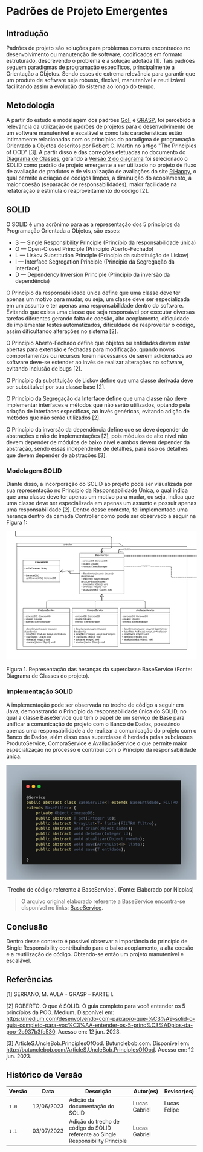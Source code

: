 # Padrões de Projeto Emergentes

## Introdução

Padrões de projeto são soluções para problemas comuns encontrados no desenvolvimento ou manutenção de software, codificados em formato estruturado, descrevendo o problema e a solução adotada [1]. Tais padrões seguem paradigmas de programação específicos, principalmente a Orientação a Objetos. Sendo esses de extrema relevância para garantir que um produto de software seja robusto, flexível, manutenível e reutilizável facilitando assim a evolução do sistema ao longo do tempo.

## Metodologia

A partir do estudo e modelagem dos padrões [GoF](../back/gof.md) e [GRASP](../back/grasp.md), foi percebido a relevância da utilização de padrões de projetos para o desenvolvimento de um software manutenível e escalável e como tais características estão intimamente relacionadas com os princípios do paradigma de programação Orientado a Objetos descritos por Robert C. Martin no artigo "The Principles of OOD" [3]. A partir disso e das correções efetuadas no documento do [Diagrama de Classes](../../2.modelagem/estatica/diagramadeclasses.md), gerando a [Versão 2 do diagrama](../../2.modelagem/estatica/diagramadeclasses.md#versão-2) foi selecionado o SOLID como padrão de projeto emergente a ser utilizado no projeto de fluxo de avaliação de produtos e de visualização de avaliações do site [RiHappy](https://www.rihappy.com.br/), o qual permite a criação de códigos limpos, a diminuição do acoplamento, a maior coesão (separação de responsabilidades), maior facilidade na refatoração e estimula o reaproveitamento do código [2].

## SOLID

O SOLID é uma acrônimo para as a representação dos 5 princípios da Programação Orientada a Objetos, são esses:

- S — Single Responsibility Principle (Princípio da responsabilidade única)
- O — Open-Closed Principle (Princípio Aberto-Fechado)
- L — Liskov Substitution Principle (Princípio da substituição de Liskov)
- I — Interface Segregation Principle (Princípio da Segregação da Interface)
- D — Dependency Inversion Principle (Princípio da inversão da dependência)

O Princípio da responsabilidade única define que uma classe deve ter apenas um motivo para mudar, ou seja, um classe deve ser especializada em um assunto e ter apenas uma responsabilidade dentro do software. Evitando que exista uma classe que seja responsável por executar diversas tarefas diferentes gerando falta de coesão, alto acoplamento, dificuldade de implementar testes automatizados, dificuldade de reaproveitar o código, assim dificultando alterações no sistema [2].

O Princípio Aberto-Fechado define que objetos ou entidades devem estar abertas para extensão e fechadas para modificação, quando novos comportamentos ou recursos forem necessários de serem adicionados ao software deve-se estender ao invés de realizar alterações no software, evitando inclusão de bugs [2].

O Princípio da substituição de Liskov define que uma classe derivada deve ser substituível por sua classe base [2].

O Princípio da Segregação da Interface define que uma classe não deve implementar interfaces e métodos que não serão utilizados, optando pela criação de interfaces específicas, ao invés genéricas, evitando adição de métodos que não serão utilizados [2].

O Princípio da inversão da dependência define que se deve depender de abstrações e não de implementações [2], pois módulos de alto nível não devem depender de módulos de baixo nível e ambos devem depender da abstração, sendo essas independente de detalhes, para isso os detalhes que devem depender de abstrações [3].

### Modelagem SOLID

Diante disso, a incorporação do SOLID ao projeto pode ser visualizada por sua representação no Princípio da Responsabilidade Única, o qual indica que uma classe deve ter apenas um motivo para mudar, ou seja, indica que uma classe deve ser especializada em apenas um assunto e possuir apenas uma responsabilidade [2]. Dentro desse contexto, foi implementado uma herança dentro da camada Controller como pode ser observado a seguir na Figura 1:

![Figura 1](../assets/padroesdeprojeto/controller.png)
<p class="legenda">   Figura 1. Representação das heranças da superclasse BaseService (Fonte: Diagrama de Classes do projeto). </p>

### Implementação SOLID

A implementação pode ser observada no trecho de código a seguir em Java, demonstrando o Princípio da responsabilidade única do SOLID, no qual a classe BaseService que tem o papel de um serviço de Base para unificar a comunicação do projeto com o Banco de Dados, possuindo apenas uma responsabilidade a de realizar a comunicação do projeto com o Banco de Dados, além disso essa superclasse é herdada pelas subclasses ProdutoService, CompraService e AvaliaçãoService o que permite maior especialização no processo e contribui com o Princípio da responsabilidade única.

![BaseService](../../4.arquiteturareutilizacao/reutilizacao/assets/BaseService.jpg)
<p class="legenda">`Trecho de código referente à BaseService`. (Fonte: Elaborado por Nicolas)</p>

> O arquivo original elaborado referente a BaseService encontra-se disponível no links: [BaseService](https://github.com/UnBArqDsw2023-1/2023.1_G5_ProjetoRiHappy/blob/main/codigo/src/main/java/br/com/rihappy/avaliacaoService/service/BaseService.java).

## Conclusão

Dentro desse contexto é possível observar a importância do princípio de Single Responsibility contribuindo para o baixo acoplamento, a alta coesão e a reutilização de código. Obtendo-se então um projeto manutenível e escalável.

## Referências

[1] SERRANO, M. AULA - GRASP – PARTE I.

[2] ROBERTO. O que é SOLID: O guia completo para você entender os 5 princípios da POO. Medium. Disponível em: <https://medium.com/desenvolvendo-com-paixao/o-que-%C3%A9-solid-o-guia-completo-para-voc%C3%AA-entender-os-5-princ%C3%ADpios-da-poo-2b937b3fc530>. Acesso em: 12 jun. 2023.

[3] ArticleS.UncleBob.PrinciplesOfOod. Butunclebob.com. Disponível em: <http://butunclebob.com/ArticleS.UncleBob.PrinciplesOfOod>. Acesso em: 12 jun. 2023.
‌
## Histórico de Versão

| Versão | Data       | Descrição                                                                        | Autor(es)     | Revisor(es)  |
| ------ | ---------- | -------------------------------------------------------------------------------- | ------------- | ------------ |
| `1.0`  | 12/06/2023 | Adição da documentação do SOLID                                                  | Lucas Gabriel | Lucas Felipe |
| `1.1`  | 03/07/2023 | Adição do trecho de código do SOLID referente ao Single Responsibility Principle | Lucas Gabriel |              |

